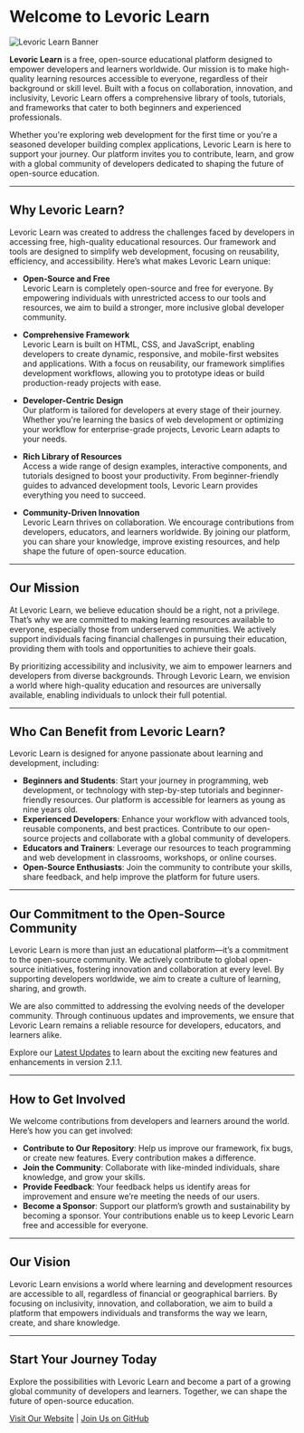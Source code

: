 # Welcome to Levoric Learn

![Levoric Learn Banner](https://levoriclearn.com/docs/image/levoric-learn-foundation.png)

**Levoric Learn** is a free, open-source educational platform designed to empower developers and learners worldwide. Our mission is to make high-quality learning resources accessible to everyone, regardless of their background or skill level. Built with a focus on collaboration, innovation, and inclusivity, Levoric Learn offers a comprehensive library of tools, tutorials, and frameworks that cater to both beginners and experienced professionals.

Whether you're exploring web development for the first time or you're a seasoned developer building complex applications, Levoric Learn is here to support your journey. Our platform invites you to contribute, learn, and grow with a global community of developers dedicated to shaping the future of open-source education.

---

## Why Levoric Learn?

Levoric Learn was created to address the challenges faced by developers in accessing free, high-quality educational resources. Our framework and tools are designed to simplify web development, focusing on reusability, efficiency, and accessibility. Here’s what makes Levoric Learn unique:

-  **Open-Source and Free**  
   Levoric Learn is completely open-source and free for everyone. By empowering individuals with unrestricted access to our tools and resources, we aim to build a stronger, more inclusive global developer community.

-  **Comprehensive Framework**  
   Levoric Learn is built on HTML, CSS, and JavaScript, enabling developers to create dynamic, responsive, and mobile-first websites and applications. With a focus on reusability, our framework simplifies development workflows, allowing you to prototype ideas or build production-ready projects with ease.

-  **Developer-Centric Design**  
   Our platform is tailored for developers at every stage of their journey. Whether you're learning the basics of web development or optimizing your workflow for enterprise-grade projects, Levoric Learn adapts to your needs.

- **Rich Library of Resources**  
   Access a wide range of design examples, interactive components, and tutorials designed to boost your productivity. From beginner-friendly guides to advanced development tools, Levoric Learn provides everything you need to succeed.

-  **Community-Driven Innovation**  
   Levoric Learn thrives on collaboration. We encourage contributions from developers, educators, and learners worldwide. By joining our platform, you can share your knowledge, improve existing resources, and help shape the future of open-source education.

---

## Our Mission

At Levoric Learn, we believe education should be a right, not a privilege. That’s why we are committed to making learning resources available to everyone, especially those from underserved communities. We actively support individuals facing financial challenges in pursuing their education, providing them with tools and opportunities to achieve their goals.

By prioritizing accessibility and inclusivity, we aim to empower learners and developers from diverse backgrounds. Through Levoric Learn, we envision a world where high-quality education and resources are universally available, enabling individuals to unlock their full potential.

---

## Who Can Benefit from Levoric Learn?

Levoric Learn is designed for anyone passionate about learning and development, including:

- **Beginners and Students**: Start your journey in programming, web development, or technology with step-by-step tutorials and beginner-friendly resources. Our platform is accessible for learners as young as nine years old.
- **Experienced Developers**: Enhance your workflow with advanced tools, reusable components, and best practices. Contribute to our open-source projects and collaborate with a global community of developers.
- **Educators and Trainers**: Leverage our resources to teach programming and web development in classrooms, workshops, or online courses.
- **Open-Source Enthusiasts**: Join the community to contribute your skills, share feedback, and help improve the platform for future users.

---

## Our Commitment to the Open-Source Community

Levoric Learn is more than just an educational platform—it’s a commitment to the open-source community. We actively contribute to global open-source initiatives, fostering innovation and collaboration at every level. By supporting developers worldwide, we aim to create a culture of learning, sharing, and growth.

We are also committed to addressing the evolving needs of the developer community. Through continuous updates and improvements, we ensure that Levoric Learn remains a reliable resource for developers, educators, and learners alike.

Explore our [Latest Updates](#) to learn about the exciting new features and enhancements in version 2.1.1.

---

## How to Get Involved

We welcome contributions from developers and learners around the world. Here’s how you can get involved:

- **Contribute to Our Repository**: Help us improve our framework, fix bugs, or create new features. Every contribution makes a difference.
- **Join the Community**: Collaborate with like-minded individuals, share knowledge, and grow your skills.
- **Provide Feedback**: Your feedback helps us identify areas for improvement and ensure we’re meeting the needs of our users.
- **Become a Sponsor**: Support our platform’s growth and sustainability by becoming a sponsor. Your contributions enable us to keep Levoric Learn free and accessible for everyone.

---

## Our Vision

Levoric Learn envisions a world where learning and development resources are accessible to all, regardless of financial or geographical barriers. By focusing on inclusivity, innovation, and collaboration, we aim to build a platform that empowers individuals and transforms the way we learn, create, and share knowledge.

---

## Start Your Journey Today

Explore the possibilities with Levoric Learn and become a part of a growing global community of developers and learners. Together, we can shape the future of open-source education.

[Visit Our Website](https://levoriclearn.com) | [Join Us on GitHub](https://github.com/levoric-learn)
